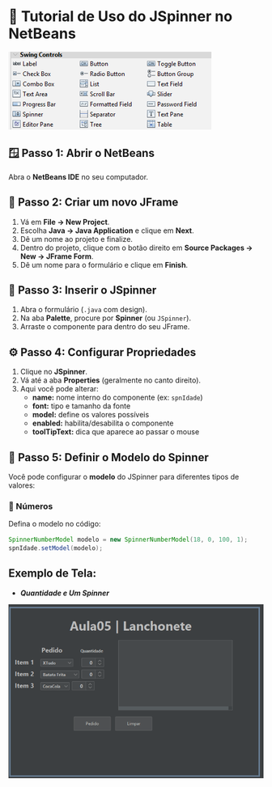 # 🔢 Tutorial de Uso do JSpinner no NetBeans

![Painel](https://github.com/SidneiAJr/Documentacao/blob/main/prints/Captura%20de%20tela%202025-10-28%20193012.png)

## 🪟 Passo 1: Abrir o NetBeans
Abra o **NetBeans IDE** no seu computador.

## 🧱 Passo 2: Criar um novo JFrame
1. Vá em **File → New Project**.  
2. Escolha **Java → Java Application** e clique em **Next**.  
3. Dê um nome ao projeto e finalize.  
4. Dentro do projeto, clique com o botão direito em **Source Packages → New → JFrame Form**.  
5. Dê um nome para o formulário e clique em **Finish**.

## 🔘 Passo 3: Inserir o JSpinner
1. Abra o formulário (`.java` com design).  
2. Na aba **Palette**, procure por **Spinner** (ou `JSpinner`).  
3. Arraste o componente para dentro do seu JFrame.

## ⚙️ Passo 4: Configurar Propriedades
1. Clique no **JSpinner**.  
2. Vá até a aba **Properties** (geralmente no canto direito).  
3. Aqui você pode alterar:
   - **name:** nome interno do componente (ex: `spnIdade`)  
   - **font:** tipo e tamanho da fonte  
   - **model:** define os valores possíveis  
   - **enabled:** habilita/desabilita o componente  
   - **toolTipText:** dica que aparece ao passar o mouse  

## 🔧 Passo 5: Definir o Modelo do Spinner
Você pode configurar o **modelo** do JSpinner para diferentes tipos de valores:

### 🔹 Números
Defina o modelo no código:
```java
SpinnerNumberModel modelo = new SpinnerNumberModel(18, 0, 100, 1);
spnIdade.setModel(modelo);
```

## Exemplo de Tela:

- ***Quantidade e Um Spinner***

![Tela](https://github.com/SidneiAJr/Documentacao/blob/main/prints/Captura%20de%20tela%202025-10-23%20164839.png)
